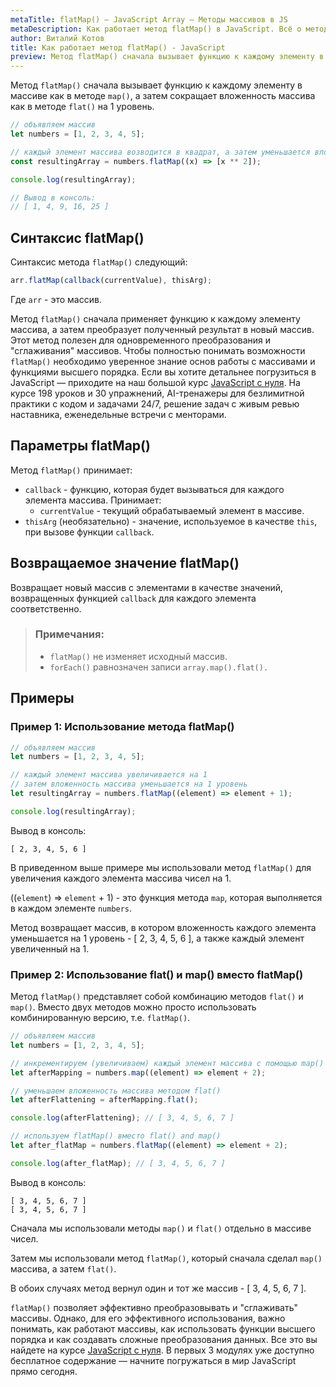 ```yaml
---
metaTitle: flatMap() – JavaScript Array – Методы массивов в JS
metaDescription: Как работает метод flatMap() в JavaScript. Всё о методах работы с массивами в JavaScript | База знаний PurpleSchool
author: Виталий Котов
title: Как работает метод flatMap() - JavaScript
preview: Метод flatMap() сначала вызывает функцию к каждому элементу в массиве как в методе `map()`, а затем сокращает вложенность массива как в методе `flat()` на 1 уровень...
---
```


Метод `flatMap()` сначала вызывает функцию к каждому элементу в массиве как в методе `map()`, а затем сокращает вложенность массива как в методе `flat()` на 1 уровень.

```javascript
// объявляем массив
let numbers = [1, 2, 3, 4, 5];

// каждый элемент массива возводится в квадрат, а затем уменьшается вложенность на 1 уровень
const resultingArray = numbers.flatMap((x) => [x ** 2]);

console.log(resultingArray);

// Вывод в консоль:
// [ 1, 4, 9, 16, 25 ]
```

## Синтаксис flatMap()

Синтаксис метода `flatMap()` следующий:

```javascript
arr.flatMap(callback(currentValue), thisArg);
```

Где `arr` - это массив.

Метод `flatMap()` сначала применяет функцию к каждому элементу массива, а затем преобразует полученный результат в новый массив.  Этот метод полезен для одновременного преобразования и "сглаживания" массивов.  Чтобы полностью понимать возможности `flatMap()` необходимо уверенное знание основ работы с массивами и функциями высшего порядка.  Если вы хотите детальнее погрузиться в JavaScript — приходите на наш большой курс [JavaScript с нуля](https://purpleschool.ru/course/javascript-basics?utm_source=knowledgebase&utm_medium=text&utm_campaign=kak-rabotaet-metod-flatmap-javascript). На курсе 198 уроков и 30 упражнений, AI-тренажеры для безлимитной практики с кодом и задачами 24/7, решение задач с живым ревью наставника, еженедельные встречи с менторами.

## Параметры flatMap()

Метод `flatMap()` принимает:

- `callback` - функцию, которая будет вызываться для каждого элемента массива. Принимает:
  - `currentValue` - текущий обрабатываемый элемент в массиве.
- `thisArg` (необязательно) - значение, используемое в качестве `this`, при вызове функции `callback`.

## Возвращаемое значение flatMap()

Возвращает новый массив с элементами в качестве значений, возвращенных функцией `callback` для каждого элемента соответственно.

> ### Примечания:
>
> - `flatMap()` не изменяет исходный массив.
> - `forEach()` равнозначен записи `array.map().flat(). `

## Примеры

### Пример 1: Использование метода flatMap()

```javascript
// объявляем массив
let numbers = [1, 2, 3, 4, 5];

// каждый элемент массива увеличивается на 1
// затем вложенность массива уменьшается на 1 уровень
let resultingArray = numbers.flatMap((element) => element + 1);

console.log(resultingArray);
```

Вывод в консоль:

```
[ 2, 3, 4, 5, 6 ]
```

В приведенном выше примере мы использовали метод `flatMap()` для увеличения каждого элемента массива чисел на 1.

((`element`) => `element` + 1) - это функция метода `map`, которая выполняется в каждом элементе `numbers`.

Метод возвращает массив, в котором вложенность каждого элемента уменьшается на 1 уровень - [ 2, 3, 4, 5, 6 ], а также каждый элемент увеличенный на 1.

### Пример 2: Использование flat() и map() вместо flatMap()

Метод `flatMap()` представляет собой комбинацию методов `flat()` и `map()`. Вместо двух методов можно просто использовать комбинированную версию, т.е. `flatMap()`.

```javascript
// объявляем массив
let numbers = [1, 2, 3, 4, 5];

// инкрементируем (увеличиваем) каждый элемент массива с помощью map()
let afterMapping = numbers.map((element) => element + 2);

// уменьшаем вложенность массива методом flat()
let afterFlattening = afterMapping.flat();

console.log(afterFlattening); // [ 3, 4, 5, 6, 7 ]

// используем flatMap() вместо flat() and map()
let after_flatMap = numbers.flatMap((element) => element + 2);

console.log(after_flatMap); // [ 3, 4, 5, 6, 7 ]
```

Вывод в консоль:

```
[ 3, 4, 5, 6, 7 ]
[ 3, 4, 5, 6, 7 ]
```

Сначала мы использовали методы `map()` и `flat()` отдельно в массиве чисел.

Затем мы использовали метод `flatMap()`, который сначала сделал `map()` массива, а затем `flat()`.

В обоих случаях метод вернул один и тот же массив - [ 3, 4, 5, 6, 7 ].

`flatMap()` позволяет эффективно преобразовывать и "сглаживать" массивы. Однако, для его эффективного использования, важно понимать, как работают массивы, как использовать функции высшего порядка и как создавать сложные преобразования данных.  Все это вы найдете на курсе [JavaScript с нуля](https://purpleschool.ru/course/javascript-basics?utm_source=knowledgebase&utm_medium=text&utm_campaign=kak-rabotaet-metod-flatmap-javascript). В первых 3 модулях уже доступно бесплатное содержание — начните погружаться в мир JavaScript прямо сегодня.
